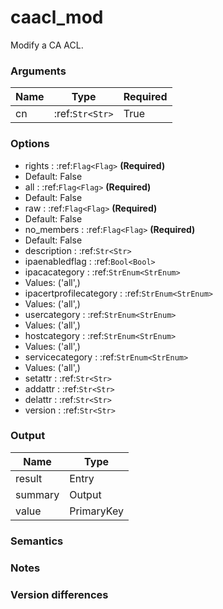 [//]: # (THE CONTENT BELOW IS GENERATED. DO NOT EDIT.)
# caacl_mod
Modify a CA ACL.

### Arguments
|Name|Type|Required
|-|-|-
|cn|:ref:`Str<Str>`|True

### Options
* rights : :ref:`Flag<Flag>` **(Required)**
 * Default: False
* all : :ref:`Flag<Flag>` **(Required)**
 * Default: False
* raw : :ref:`Flag<Flag>` **(Required)**
 * Default: False
* no_members : :ref:`Flag<Flag>` **(Required)**
 * Default: False
* description : :ref:`Str<Str>`
* ipaenabledflag : :ref:`Bool<Bool>`
* ipacacategory : :ref:`StrEnum<StrEnum>`
 * Values: ('all',)
* ipacertprofilecategory : :ref:`StrEnum<StrEnum>`
 * Values: ('all',)
* usercategory : :ref:`StrEnum<StrEnum>`
 * Values: ('all',)
* hostcategory : :ref:`StrEnum<StrEnum>`
 * Values: ('all',)
* servicecategory : :ref:`StrEnum<StrEnum>`
 * Values: ('all',)
* setattr : :ref:`Str<Str>`
* addattr : :ref:`Str<Str>`
* delattr : :ref:`Str<Str>`
* version : :ref:`Str<Str>`

### Output
|Name|Type
|-|-
|result|Entry
|summary|Output
|value|PrimaryKey

[//]: # (ADD YOUR NOTES BELOW. THESE WILL BE PICKED EVERY TIME THE DOCS ARE REGENERATED. //end)
### Semantics

### Notes

### Version differences